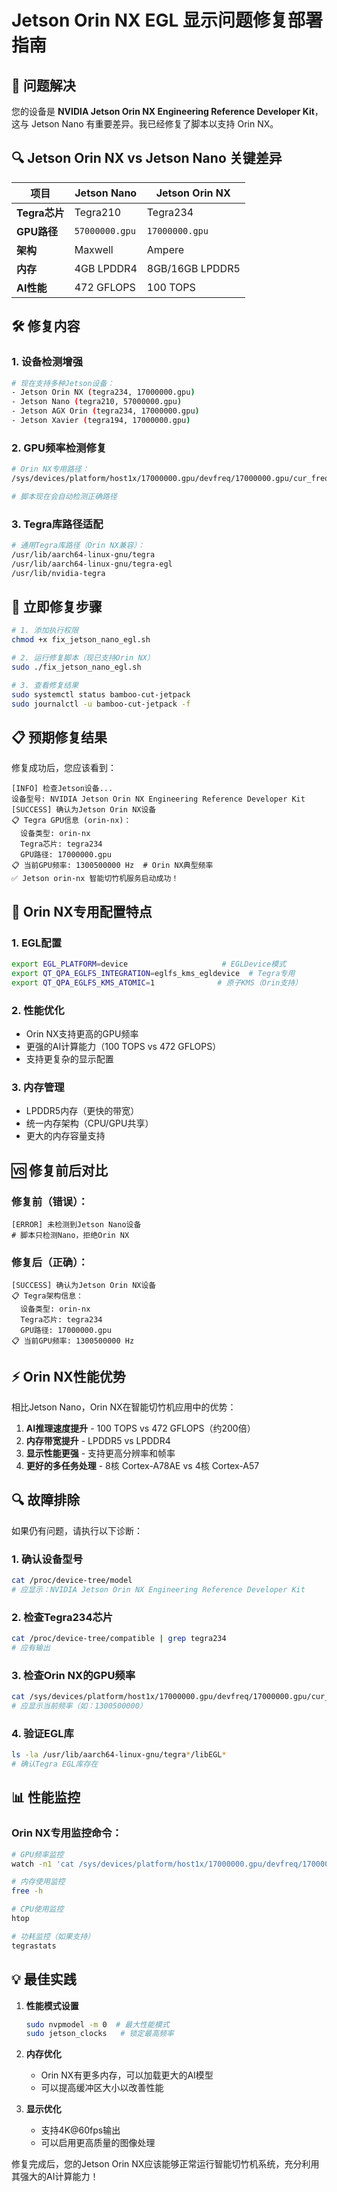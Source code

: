 # Jetson Orin NX EGL 显示问题修复部署指南

## 🎯 问题解决

您的设备是 **NVIDIA Jetson Orin NX Engineering Reference Developer Kit**，这与 Jetson Nano 有重要差异。我已经修复了脚本以支持 Orin NX。

## 🔍 Jetson Orin NX vs Jetson Nano 关键差异

| 项目 | Jetson Nano | Jetson Orin NX |
|------|-------------|----------------|
| **Tegra芯片** | Tegra210 | Tegra234 |
| **GPU路径** | `57000000.gpu` | `17000000.gpu` |
| **架构** | Maxwell | Ampere |
| **内存** | 4GB LPDDR4 | 8GB/16GB LPDDR5 |
| **AI性能** | 472 GFLOPS | 100 TOPS |

## 🛠️ 修复内容

### 1. **设备检测增强**
```bash
# 现在支持多种Jetson设备：
- Jetson Orin NX (tegra234, 17000000.gpu)
- Jetson Nano (tegra210, 57000000.gpu)  
- Jetson AGX Orin (tegra234, 17000000.gpu)
- Jetson Xavier (tegra194, 17000000.gpu)
```

### 2. **GPU频率检测修复**
```bash
# Orin NX专用路径：
/sys/devices/platform/host1x/17000000.gpu/devfreq/17000000.gpu/cur_freq

# 脚本现在会自动检测正确路径
```

### 3. **Tegra库路径适配**
```bash
# 通用Tegra库路径（Orin NX兼容）：
/usr/lib/aarch64-linux-gnu/tegra
/usr/lib/aarch64-linux-gnu/tegra-egl
/usr/lib/nvidia-tegra
```

## 🚀 立即修复步骤

```bash
# 1. 添加执行权限
chmod +x fix_jetson_nano_egl.sh

# 2. 运行修复脚本（现已支持Orin NX）
sudo ./fix_jetson_nano_egl.sh

# 3. 查看修复结果
sudo systemctl status bamboo-cut-jetpack
sudo journalctl -u bamboo-cut-jetpack -f
```

## 📋 预期修复结果

修复成功后，您应该看到：

```
[INFO] 检查Jetson设备...
设备型号: NVIDIA Jetson Orin NX Engineering Reference Developer Kit
[SUCCESS] 确认为Jetson Orin NX设备
📋 Tegra GPU信息 (orin-nx)：
  设备类型: orin-nx
  Tegra芯片: tegra234
  GPU路径: 17000000.gpu
📋 当前GPU频率: 1300500000 Hz  # Orin NX典型频率
✅ Jetson orin-nx 智能切竹机服务启动成功！
```

## 🔧 Orin NX专用配置特点

### 1. **EGL配置**
```bash
export EGL_PLATFORM=device                     # EGLDevice模式
export QT_QPA_EGLFS_INTEGRATION=eglfs_kms_egldevice  # Tegra专用
export QT_QPA_EGLFS_KMS_ATOMIC=1              # 原子KMS（Orin支持）
```

### 2. **性能优化**
- Orin NX支持更高的GPU频率
- 更强的AI计算能力（100 TOPS vs 472 GFLOPS）
- 支持更复杂的显示配置

### 3. **内存管理**
- LPDDR5内存（更快的带宽）
- 统一内存架构（CPU/GPU共享）
- 更大的内存容量支持

## 🆚 修复前后对比

### 修复前（错误）：
```
[ERROR] 未检测到Jetson Nano设备
# 脚本只检测Nano，拒绝Orin NX
```

### 修复后（正确）：
```
[SUCCESS] 确认为Jetson Orin NX设备
📋 Tegra架构信息：
  设备类型: orin-nx
  Tegra芯片: tegra234
  GPU路径: 17000000.gpu
📋 当前GPU频率: 1300500000 Hz
```

## ⚡ Orin NX性能优势

相比Jetson Nano，Orin NX在智能切竹机应用中的优势：

1. **AI推理速度提升** - 100 TOPS vs 472 GFLOPS（约200倍）
2. **内存带宽提升** - LPDDR5 vs LPDDR4
3. **显示性能更强** - 支持更高分辨率和帧率
4. **更好的多任务处理** - 8核 Cortex-A78AE vs 4核 Cortex-A57

## 🔍 故障排除

如果仍有问题，请执行以下诊断：

### 1. 确认设备型号
```bash
cat /proc/device-tree/model
# 应显示：NVIDIA Jetson Orin NX Engineering Reference Developer Kit
```

### 2. 检查Tegra234芯片
```bash
cat /proc/device-tree/compatible | grep tegra234
# 应有输出
```

### 3. 检查Orin NX的GPU频率
```bash
cat /sys/devices/platform/host1x/17000000.gpu/devfreq/17000000.gpu/cur_freq
# 应显示当前频率（如：1300500000）
```

### 4. 验证EGL库
```bash
ls -la /usr/lib/aarch64-linux-gnu/tegra*/libEGL*
# 确认Tegra EGL库存在
```

## 📊 性能监控

### Orin NX专用监控命令：
```bash
# GPU频率监控
watch -n1 'cat /sys/devices/platform/host1x/17000000.gpu/devfreq/17000000.gpu/cur_freq'

# 内存使用监控
free -h

# CPU使用监控  
htop

# 功耗监控（如果支持）
tegrastats
```

## 💡 最佳实践

1. **性能模式设置**
   ```bash
   sudo nvpmodel -m 0  # 最大性能模式
   sudo jetson_clocks   # 锁定最高频率
   ```

2. **内存优化**
   - Orin NX有更多内存，可以加载更大的AI模型
   - 可以提高缓冲区大小以改善性能

3. **显示优化**
   - 支持4K@60fps输出
   - 可以启用更高质量的图像处理

修复完成后，您的Jetson Orin NX应该能够正常运行智能切竹机系统，充分利用其强大的AI计算能力！